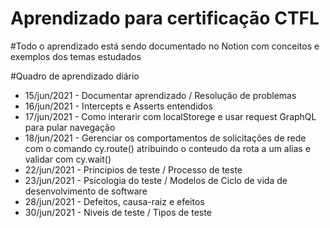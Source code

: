 # Aprendizado para certificação CTFL

#Todo o aprendizado está sendo documentado no Notion com conceitos e exemplos dos temas estudados

#Quadro de aprendizado diário
- 15/jun/2021 - Documentar aprendizado / Resolução de problemas </br>
- 16/jun/2021 - Intercepts e Asserts entendidos </br>
- 17/jun/2021 - Como interarir com localStorege e usar request GraphQL para pular navegação </br>
- 18/jun/2021 - Gerenciar os comportamentos de solicitações de rede com o comando cy.route() atribuindo o conteudo da rota a um alias e validar com cy.wait() </br>
- 22/jun/2021 - Principios de teste / Processo de teste </br> 
- 23/jun/2021 - Psicologia do teste / Modelos de Ciclo de vida de desenvolvimento de software </br>
- 28/jun/2021 - Defeitos, causa-raiz e efeitos
- 30/jun/2021 - Niveis de teste / Tipos de teste
